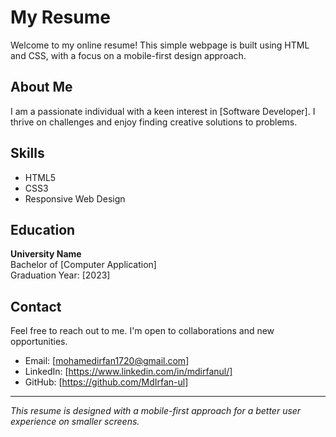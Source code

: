 # My Resume

Welcome to my online resume! This simple webpage is built using HTML and CSS, with a focus on a mobile-first design approach.

## About Me

I am a passionate individual with a keen interest in [Software Developer]. I thrive on challenges and enjoy finding creative solutions to problems. 

## Skills

- HTML5
- CSS3
- Responsive Web Design


## Education

**University Name**  
Bachelor of [Computer Application]  
Graduation Year: [2023]  



## Contact

Feel free to reach out to me. I'm open to collaborations and new opportunities.

- Email: [mohamedirfan1720@gmail.com]
- LinkedIn: [https://www.linkedin.com/in/mdirfanul/]
- GitHub: [https://github.com/MdIrfan-ul]

---

*This resume is designed with a mobile-first approach for a better user experience on smaller screens.*

